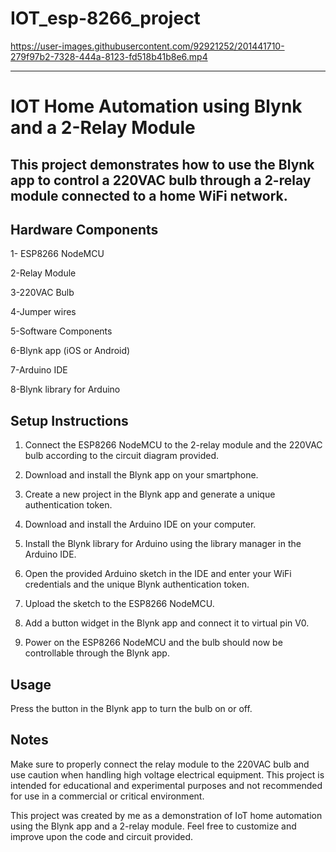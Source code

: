 # IOT_esp-8266_project


https://user-images.githubusercontent.com/92921252/201441710-279f97b2-7328-444a-8123-fd518b41b8e6.mp4

-----------------------------------------------------------------------------------------------------------------------------------------------------------------

# IOT Home Automation using Blynk and a 2-Relay Module
## This project demonstrates how to use the Blynk app to control a 220VAC bulb through a 2-relay module connected to a home WiFi network.

## Hardware Components

1- ESP8266 NodeMCU

2-Relay Module

3-220VAC Bulb

4-Jumper wires

5-Software Components

6-Blynk app (iOS or Android)

7-Arduino IDE

8-Blynk library for Arduino

## Setup Instructions

1.	Connect the ESP8266 NodeMCU to the 2-relay module and the 220VAC bulb according to the circuit diagram provided.

2.	Download and install the Blynk app on your smartphone.

3.	Create a new project in the Blynk app and generate a unique authentication token.

4.	Download and install the Arduino IDE on your computer.

5.	Install the Blynk library for Arduino using the library manager in the Arduino IDE.

6.	Open the provided Arduino sketch in the IDE and enter your WiFi credentials and the unique Blynk authentication token.

7.	Upload the sketch to the ESP8266 NodeMCU.

8.	Add a button widget in the Blynk app and connect it to virtual pin V0.

9.	Power on the ESP8266 NodeMCU and the bulb should now be controllable through the Blynk app.


## Usage
Press the button in the Blynk app to turn the bulb on or off.

## Notes
Make sure to properly connect the relay module to the 220VAC bulb and use caution when handling high voltage electrical equipment.
This project is intended for educational and experimental purposes and not recommended for use in a commercial or critical environment.


This project was created by me as a demonstration of IoT home automation using the Blynk app and a 2-relay module. Feel free to customize and improve upon the code and circuit provided.
